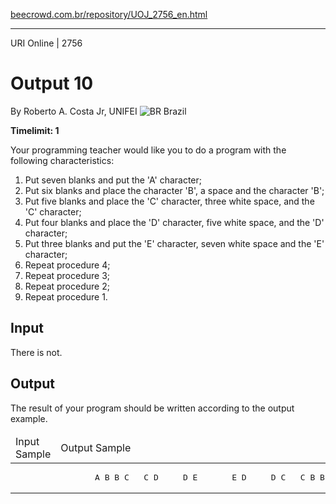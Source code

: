 <p><a href="https://www.beecrowd.com.br/repository/UOJ_2756_en.html">beecrowd.com.br/repository/UOJ_2756_en.html</a></p><hr>
<div>
  <span>URI Online | 2756</span>
  <h1>Output 10</h1>
  <div>
    <p>By Roberto A. Costa Jr, UNIFEI <img src="https://resources.beecrowd.com.br/gallery/images/flags/br.gif" alt="BR"> Brazil</p>
  </div>
  <strong>Timelimit: 1</strong>
</div>
<div>
<div>
  <p>Your programming teacher would like you to do a program with the following characteristics:</p>
  <ol>
    <li>Put seven blanks and put the 'A' character;</li>
    <li>Put six blanks and place the character 'B', a space and the character 'B';</li>
    <li>Put five blanks and place the 'C' character, three white space, and the 'C' character;</li>
    <li>Put four blanks and place the 'D' character, five white space, and the 'D' character;</li>
    <li>Put three blanks and put the 'E' character, seven white space and the 'E' character;</li>
    <li>Repeat procedure 4;</li>
    <li>Repeat procedure 3;</li>
    <li>Repeat procedure 2;</li>
    <li>Repeat procedure 1.</li>
  </ol>
</div>
<h2>Input</h2>
<div>
  <p>There is not.</p>
</div>
<h2>Output</h2>
<div>
  <p>The result of your program should be written according to the output example.</p>
</div>
<div></div>
<table>
  <thead>
    <tr>
      <td>Input Sample</td>
      <td>Output Sample</td>
    </tr>
  </thead>
  <tbody>
    <tr>
      <td>
      </td>
      <td>
        <pre>       A B B C   C D     D E       E D     D C   C B B A</pre>
      </td>
    </tr>
  </tbody>
</table>
<div></div>
  <p>
  </p>
</div>
